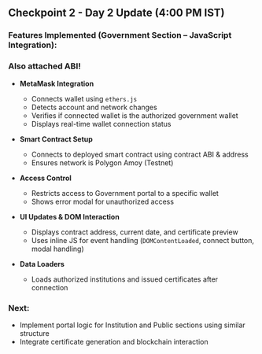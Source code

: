 ## Checkpoint 2 - Day 2 Update (4:00 PM IST)

### Features Implemented (Government Section – JavaScript Integration):
### Also attached ABI!

- **MetaMask Integration**
  - Connects wallet using `ethers.js`
  - Detects account and network changes
  - Verifies if connected wallet is the authorized government wallet
  - Displays real-time wallet connection status

- **Smart Contract Setup**
  - Connects to deployed smart contract using contract ABI & address
  - Ensures network is Polygon Amoy (Testnet)

- **Access Control**
  - Restricts access to Government portal to a specific wallet
  - Shows error modal for unauthorized access

- **UI Updates & DOM Interaction**
  - Displays contract address, current date, and certificate preview
  - Uses inline JS for event handling (`DOMContentLoaded`, connect button, modal handling)

- **Data Loaders**
  - Loads authorized institutions and issued certificates after connection

### Next:
- Implement portal logic for Institution and Public sections using similar structure
- Integrate certificate generation and blockchain interaction

